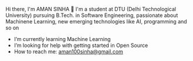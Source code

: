 Hi there, I'm AMAN SINHA 👋
I'm a student at DTU (Delhi Technological University) pursuing B.Tech. in Software Engineering, passionate about Machinene Learning, new emerging technologies like AI, programming and so on

-  I’m currently learning Machine Learning
-  I’m looking for help with getting started in Open Source
-  How to reach me: aman100sinha@gmail.com
   
